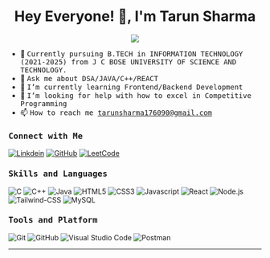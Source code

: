 <h1 align="center">Hey Everyone! 👋, I'm Tarun Sharma</h1>
<p align="center">
  <img src="https://readme-typing-svg.herokuapp.com?font=JetBrains Mono&duration=5000&pause=1000&color=A3D1C6&center=true&vCenter=true&width=435&lines=A Student;Learing Backend+Development;Spring+Boot+%7C+Java;DSA+%7C+System+Design" />
</p>

- 👷 <samp>Currently pursuing B.TECH in INFORMATION TECHNOLOGY (2021-2025) from J C BOSE UNIVERSITY OF SCIENCE AND TECHNOLOGY.
- 💬 <samp>Ask me about DSA/JAVA/C++/REACT
- 🌱 <samp>I’m currently learning Frontend/Backend Development
- 🤔 <samp>I’m looking for help with how to excel in Competitive Programming
- 📫 <samp>How to reach me <a href="mailto:tarunsharma176090@gmail.com?subject=Hello&body=Lets do something amazing...?">tarunsharma176090@gmail.com</a>

<h3><b><samp>Connect with Me</samp></b></h3>

[![Linkdein](https://img.shields.io/badge/LinkedIn-0077B5?style=for-the-badge&logo=linkedin&logoColor=white)](https://www.linkedin.com/in/tarun-sharma-7a0649254/)
[![GitHub](https://img.shields.io/badge/-GitHub-181717?style=for-the-badge&logo=GitHub&logoColor=white)](https://github.com/tarunsharma17)
[![LeetCode](https://img.shields.io/badge/-Leetcode-000000?style=for-the-badge&logo=Leetcode&logoColor=white)](https://leetcode.com/u/ram01jul/)

<h3><b><samp>Skills and Languages</samp></b></h3>

![C](https://img.shields.io/badge/C-27338e?style=for-the-badge&logo=c&logoColor=white)
![C++](https://img.shields.io/badge/C++-00599C?style=for-the-badge&logo=c%2B%2B&logoColor=white)
![Java](https://img.shields.io/badge/Java-013243?style=for-the-badge&logo=Java&logoColor=white)
![HTML5](https://img.shields.io/badge/HTML5-E34F26?style=for-the-badge&logo=HTML5&logoColor=white)
![CSS3](https://img.shields.io/badge/CSS3-1572B6?style=for-the-badge&logo=CSS3&logoColor=white)
![Javascript](https://img.shields.io/badge/JavaScript-F7DF1E?style=for-the-badge&logo=javascript&logoColor=black)
![React](https://img.shields.io/badge/React-20232A?style=for-the-badge&logo=react&logoColor=61DAFB)
![Node.js](https://img.shields.io/badge/Node.js-339933?style=for-the-badge&logo=Node.js&logoColor=white)
![Tailwind-CSS](https://img.shields.io/badge/Tailwind_CSS-06B6D4?style=for-the-badge&logo=Tailwind-CSS&logoColor=white)
![MySQL](https://img.shields.io/badge/MySQL-4479A1?style=for-the-badge&logo=MySQL&logoColor=white)

<h3><b><samp>Tools and Platform</samp></b></h3>

![Git](https://img.shields.io/badge/Git-999999?style=for-the-badge&logo=Git&logoColor=red)
![GitHub](https://img.shields.io/badge/GitHub-181717?style=for-the-badge&logo=github)
![Visual Studio Code](https://img.shields.io/badge/Visual_Studio_Code-007ACC?style=for-the-badge&logo=Visual-Studio-Code&logoColor=white)
![Postman](https://img.shields.io/badge/Postman-FF6C37?style=for-the-badge&logo=Postman&logoColor=white)

<hr>

<!-- ### <samp>Github Stats

<img align="center" src="/github-metrics.svg" alt="Metrics" width="100%"> -->




